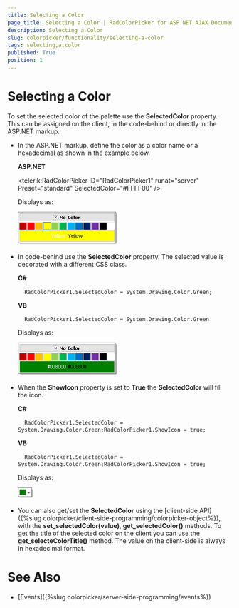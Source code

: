 ```yaml
---
title: Selecting a Color
page_title: Selecting a Color | RadColorPicker for ASP.NET AJAX Documentation
description: Selecting a Color
slug: colorpicker/functionality/selecting-a-color
tags: selecting,a,color
published: True
position: 1
---
```


# Selecting a Color




To set the selected color of the palette use the **SelectedColor** property. This can be assigned on the client, in the code-behind or directly in the ASP.NET markup.

* In the ASP.NET markup, define the color as a color name or a hexadecimal as shown in the example below.

	__ASP.NET__
	     
	<telerik:RadColorPicker ID="RadColorPicker1" runat="server" Preset="standard" SelectedColor="#FFFF00" />

	Displays as:
	
	![](images/radcolorpicker007.png)

* In code-behind use the **SelectedColor** property. The selected value is decorated with a different CSS class.

	__C#__
	     
		RadColorPicker1.SelectedColor = System.Drawing.Color.Green;

	__VB__
	     
		RadColorPicker1.SelectedColor = System.Drawing.Color.Green

	Displays as:
	
	![](images/radcolorpicker006.png)

* When the **ShowIcon** property is set to **True** the **SelectedColor** will fill the icon.

	__C#__
	     
		RadColorPicker1.SelectedColor = System.Drawing.Color.Green;RadColorPicker1.ShowIcon = true;


	__VB__
	     
		RadColorPicker1.SelectedColor = System.Drawing.Color.Green;RadColorPicker1.ShowIcon = true;

	Displays as:
	
	![](images/radcolorpicker005.png)

* You can also get/set the **SelectedColor** using the [client-side API]({%slug colorpicker/client-side-programming/colorpicker-object%}), with the **set_selectedColor(value)**, **get_selectedColor()** methods. To get the title of the selected color on the client you can use the **get_selecteColorTitle()** method. The value on the client-side is always in hexadecimal format.

# See Also

 * [Events]({%slug colorpicker/server-side-programming/events%})
